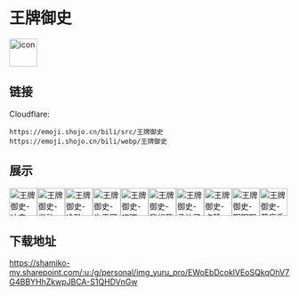 # 王牌御史
<img src="https://emoji.shojo.cn/bili/src/王牌御史/icon.png" width="50" height="50" alt="icon">

## 链接
Cloudflare:
```
https://emoji.shojo.cn/bili/src/王牌御史
https://emoji.shojo.cn/bili/webp/王牌御史
```
## 展示
<img src="https://emoji.shojo.cn/bili/src/王牌御史/王牌御史-冲击.png" width="50" height="50" alt="王牌御史-冲击"><img src="https://emoji.shojo.cn/bili/src/王牌御史/王牌御史-发动.png" width="50" height="50" alt="王牌御史-发动"><img src="https://emoji.shojo.cn/bili/src/王牌御史/王牌御史-冷酷.png" width="50" height="50" alt="王牌御史-冷酷"><img src="https://emoji.shojo.cn/bili/src/王牌御史/王牌御史-生无可恋.png" width="50" height="50" alt="王牌御史-生无可恋"><img src="https://emoji.shojo.cn/bili/src/王牌御史/王牌御史-咆哮.png" width="50" height="50" alt="王牌御史-咆哮"><img src="https://emoji.shojo.cn/bili/src/王牌御史/王牌御史-我想开了.png" width="50" height="50" alt="王牌御史-我想开了"><img src="https://emoji.shojo.cn/bili/src/王牌御史/王牌御史-承让了.png" width="50" height="50" alt="王牌御史-承让了"><img src="https://emoji.shojo.cn/bili/src/王牌御史/王牌御史-点赞.png" width="50" height="50" alt="王牌御史-点赞"><img src="https://emoji.shojo.cn/bili/src/王牌御史/王牌御史-啊啊啊啊啊.png" width="50" height="50" alt="王牌御史-啊啊啊啊啊"><img src="https://emoji.shojo.cn/bili/src/王牌御史/王牌御史-蓝瘦香菇.png" width="50" height="50" alt="王牌御史-蓝瘦香菇">

## 下载地址

https://shamiko-my.sharepoint.com/:u:/g/personal/img_yuru_pro/EWoEbDcoklVEoSQkqOhV7G4BBYHhZkwpJBCA-S1QHDVnGw